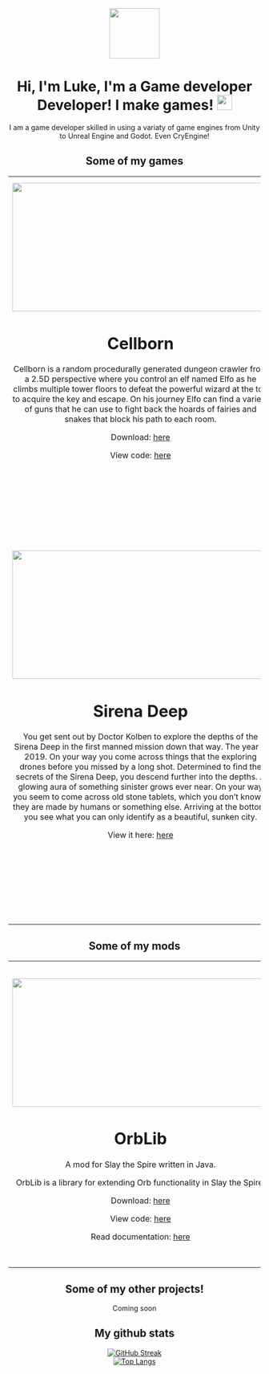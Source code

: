 <div id="header" align="center">
  <img src="https://media.giphy.com/media/M9gbBd9nbDrOTu1Mqx/giphy.gif" width="100"/>

  <div id="badges">
    <!--
    <a href="https://www.linkedin.com/in/lukerapkin/">
    <img src="https://img.shields.io/badge/LinkedIn-blue?style=for-the-badge&logo=linkedin&logoColor=white" alt="LinkedIn Badge"/>
  </a>-->
  <!--
  <a href="your-youtube-URL">
    <img src="https://img.shields.io/badge/YouTube-red?style=for-the-badge&logo=youtube&logoColor=white" alt="Youtube Badge"/>
  </a>-->
  <!--
  <a href="https://twitter.com/lukerapkin">
    <img src="https://img.shields.io/badge/Twitter-blue?style=for-the-badge&logo=twitter&logoColor=white" alt="Twitter Badge"/>
  </a>
  </div>-->

  <img src="https://komarev.com/ghpvc/?username=lyraedan&style=flat-square&color=blue" alt=""/>

  <h1>
  Hi, I'm Luke, I'm a Game developer Developer! I make games!
  <img src="https://media.giphy.com/media/hvRJCLFzcasrR4ia7z/giphy.gif" width="30px"/>
  </h1>
  <p>
    I am a game developer skilled in using a variaty of game engines from Unity to Unreal Engine and Godot. Even CryEngine!
  </p>

<h2>
  Some of my games
</h2>

  <table width="100%" border="0">
    <tbody align="center">
        <tr><td border="0" width=512px height=256px>
          <img src="https://i.imgur.com/JbINBVn.png" width=512 height=256/>
          <h1>
            Cellborn
          </h1>
          <p>Cellborn is a random procedurally generated dungeon crawler from a 2.5D perspective where you control an elf named Elfo as he climbs multiple tower floors to defeat the powerful wizard at the top to acquire the key and escape. On his journey Elfo can find a variety of guns that he can use to fight back the hoards of fairies and snakes that block his path to each room.</p>
          <p>Download: <a href="http://lyraedan.co.uk/assets/builds/Cellborn.zip">here</a></p>
          <p>View code: <a href="https://github.com/Lyraedan/Cellborn/tree/build/expo">here</a></p>
        </td>
        <td border="0" width=512px height=512px>
          <img src="http://lyraedan.co.uk/assets/images/img-13.png" width=512 height=256/>
          <h1>
            RaceYa!
          </h1>
          <p> RaceYa! is built in Unity using the PUN2 framework and Dissonance for voice communication. My responsibility was implementing the networking to  enable multiplayer functionality, this involved creating the lobby  sequence, setting up player spawn positions, lap and position tracking, a  spectator view for players who finished the race, player  synchronization, car customization, the start countdown etc</p>
          <p>Download: <a href="http://lyraedan.co.uk/assets/builds/RaceYa.zip">here</a></p>
          <p>View code: <a href="https://github.com/Lyraedan/RaceYa">here</a></p>
        </td>
    </tr>
      <tr><td border="0" width=512px height=256px>
          <img src="https://img.itch.zone/aW1hZ2UvMTU2ODYyLzcyMDMyOC5wbmc=/347x500/q3r5Ik.png" width=512 height=256/>
          <h1>
            Sirena Deep
          </h1>
          <p>You get sent out by Doctor Kolben to explore the depths of the Sirena Deep in the first manned mission down that way. The year is 2019. On your way you come across things that the exploring drones before you missed by a long shot. Determined to find the secrets of the Sirena Deep, you descend further into the depths. A glowing aura of something sinister grows ever near. On your way you seem to come across old stone tablets, which you don’t know if they are made by humans or something else. Arriving at the bottom, you see what you can only identify as a beautiful, sunken city.</p>
          <p>View it here: <a href="https://notdaiquiri.itch.io/sirena-deep?fbclid=IwAR0e7S4GQNiEas4j25SgFTfCdrqDLOldcTVFAZ9TmjFZK_wBOzBoEG9CZpU">here</a></p>
        </td>
        <td border="0" width=512px height=512px>
          <img src="https://i.imgur.com/F2PqtO4.png" width=512 height=256/>
          <h1>
            Parachutes sold separately!
          </h1>
          <p>Co-op competitive couch multiplayer game where you are aboard a plane that is falling from the sky. Do you stay aboard and try to repair it, or will you take the only available escape? Detailed Overview Across the game session everything is going wrong. Fires are exploding, gas is leaking, and the cabin is jerking around sporadically. In order to fix the plane the players must perform a series of randomized repair  tasks, with each task being derived from some form of procedural button  combination. Above everything is a primary countdown until the plane crashes. Catastrophe can be averted if all tasks can be solved in the limited time frame, however sabotage can be struck if one of the players  decides to backstab the other. Core Mechanics Repairing randomly spawned issues. Movement + jumping. Interaction with events (random button inputs/mini-game) Time based (time is constantly subtracting, time passes fast if issues aren’t repaired.) Parachute will become available near the end for one player to save themselves. Slapping (item drop, slows down other player, and because it’s funny) Win and fail states. Issues/Repairs List of the different issues that will occur during the play session, as well as the effects on the playground and possible unique ways of  repair: Fire, Gas/Steam leak, Rear rudder damage, Electric exposure,  controls malfunction.   </p>
          <p>Download: <a href="https://globalgamejam.org/2020/games/parachutes-sold-separately-0">here</a></p>
          <p>View code: <a href="https://globalgamejam.org/2020/games/parachutes-sold-separately-0">here</a></p>
        </td>
    </tr>
    </tbody>
  </table>
<h2>
  Some of my mods
</h2>
<table width="100%" border="0">
  <tbody align="center">
        <tr><td border="0" width=512px height=256px>
          <img src="https://steamuserimages-a.akamaihd.net/ugc/2151090642828470757/BA90C517264B2F310D3105FD5CFAE2530C1062F0/?imw=5000&imh=5000&ima=fit&impolicy=Letterbox&imcolor=%23000000&letterbox=false" width=512 height=256/>
          <h1>
            OrbLib
          </h1>
          <p>A mod for Slay the Spire written in Java.</p>
          <p>OrbLib is a library for extending Orb functionality in Slay the Spire.</p>
          <p>Download: <a href="https://steamcommunity.com/sharedfiles/filedetails/?id=3054196384">here</a></p>
          <p>View code: <a href="https://github.com/Lyraedan/STS-OrbLib">here</a></p>
          <p>Read documentation: <a href="https://github.com/Lyraedan/STS-OrbLib/wiki/Guide#using-the-new-framework">here</a></p>
        </td>
        <td border="0" width=512px height=512px>
          <img src="https://steamuserimages-a.akamaihd.net/ugc/2074515158516212513/D0BE1049E165014C0E4B32AD3E165680DD14FE43/?imw=5000&imh=5000&ima=fit&impolicy=Letterbox&imcolor=%23000000&letterbox=false" width=512 height=256/>
          <h1>
            Luke the Unassuming Programmer
          </h1>
          <p>A mod for Don't Starve Together written in Lua</p>
          <p>This mod adds a character inspired by myself into Don't Starve Together, with custom art, multiple different skins and a entirely unique game mechanic and multiple different mod support are also supported</p>
          <p>Download: <a href="https://steamcommunity.com/sharedfiles/filedetails/?id=2866021547">here</a></p>
          <p>View code: <a href="https://github.com/Lyraedan/DST-Luke-The-Unassuming-Programmer">here</a></p>
        </td>
    </tr>
    </tbody>
  </table>
<h2>
  Some of my other projects!
</h2>
<p>Coming soon</p>
<!--
<table width="100%" border="0">
    <tbody align="center">
        <tr><td border="0">
          <img src="http://lyraedan.co.uk/assets/images/img-13.png" width=512 height=256/>
          <h1>
            Cellborn
          </h1>
        </td>
        <td border="0">
          <img src="http://lyraedan.co.uk/assets/images/img-13.png" width=512 height=256/>
        </td>
    </tr>
    </tbody>
  </table>
-->
  <h2>My github stats</h2>
  
  [![GitHub Streak](http://github-readme-streak-stats.herokuapp.com?user=lyraedan&theme=dark&background=000000)](https://git.io/streak-stats)
  <br/>
  [![Top Langs](https://github-readme-stats.vercel.app/api/top-langs/?username=lyraedan&layout=compact&theme=vision-friendly-dark)](https://github.com/anuraghazra/github-readme-stats)
</div>
<!--
**Lyraedan/Lyraedan** is a ✨ _special_ ✨ repository because its `README.md` (this file) appears on your GitHub profile.

Here are some ideas to get you started:

- 🔭 I’m currently working on ...
- 🌱 I’m currently learning ...
- 👯 I’m looking to collaborate on ...
- 🤔 I’m looking for help with ...
- 💬 Ask me about ...
- 📫 How to reach me: ...
- 😄 Pronouns: ...
- ⚡ Fun fact: ...
-->
